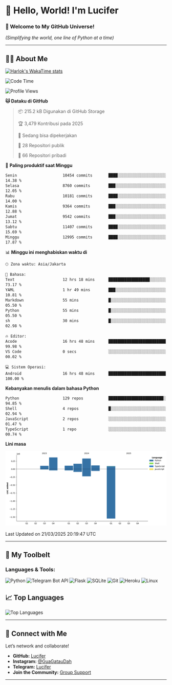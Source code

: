 # 👋 Hello, World! I'm Lucifer 

### 🚀 Welcome to My GitHub Universe!  
*(Simplifying the world, one line of Python at a time)*  

---

## 🧑‍💻 About Me


[![Harlok's WakaTime stats](https://github-readme-stats.vercel.app/api/wakatime?username=LuciferReborns)](https://github.com/jonesroot/github-readme-stats)


<!--START_SECTION:waka-->
![Code Time](http://img.shields.io/badge/Code%20Time-16%20hrs%2048%20mins-blue)

![Profile Views](http://img.shields.io/badge/Profil%20dilihat-199-blue)

**🐱 Dataku di GitHub** 

> 📦 215.2 kB Digunakan di GitHub Storage 
 > 
> 🏆 3,479 Kontribusi pada 2025
 > 
> 💼 Sedang bisa dipekerjakan
 > 
> 📜 28 Repositori publik 
 > 
> 🔑 66 Repositori pribadi 
 > 
📅 **Paling produktif saat Minggu** 

```text
Senin                    10454 commits       ████░░░░░░░░░░░░░░░░░░░░░   14.38 % 
Selasa                   8760 commits        ███░░░░░░░░░░░░░░░░░░░░░░   12.05 % 
Rabu                     10181 commits       ████░░░░░░░░░░░░░░░░░░░░░   14.00 % 
Kamis                    9364 commits        ███░░░░░░░░░░░░░░░░░░░░░░   12.88 % 
Jumat                    9542 commits        ███░░░░░░░░░░░░░░░░░░░░░░   13.12 % 
Sabtu                    11407 commits       ████░░░░░░░░░░░░░░░░░░░░░   15.69 % 
Minggu                   12995 commits       ████░░░░░░░░░░░░░░░░░░░░░   17.87 % 
```


📊 **Minggu ini menghabiskan waktu di** 

```text
🕑︎ Zona waktu: Asia/Jakarta

💬 Bahasa: 
Text                     12 hrs 18 mins      ██████████████████░░░░░░░   73.17 % 
YAML                     1 hr 49 mins        ███░░░░░░░░░░░░░░░░░░░░░░   10.81 % 
Markdown                 55 mins             █░░░░░░░░░░░░░░░░░░░░░░░░   05.50 % 
Python                   55 mins             █░░░░░░░░░░░░░░░░░░░░░░░░   05.50 % 
sh                       30 mins             █░░░░░░░░░░░░░░░░░░░░░░░░   02.98 % 

🔥 Editor: 
Acode                    16 hrs 48 mins      █████████████████████████   99.98 % 
VS Code                  0 secs              ░░░░░░░░░░░░░░░░░░░░░░░░░   00.02 % 

💻 Sistem Operasi: 
Android                  16 hrs 48 mins      █████████████████████████   100.00 % 
```

**Kebanyakan menulis dalam bahasa Python** 

```text
Python                   129 repos           ████████████████████████░   94.85 % 
Shell                    4 repos             █░░░░░░░░░░░░░░░░░░░░░░░░   02.94 % 
JavaScript               2 repos             ░░░░░░░░░░░░░░░░░░░░░░░░░   01.47 % 
TypeScript               1 repo              ░░░░░░░░░░░░░░░░░░░░░░░░░   00.74 % 
```



**Lini masa**

![Lines of Code chart](https://raw.githubusercontent.com/jonesroot/jonesroot/main/assets/bar_graph.png)


 Last Updated on 21/03/2025 20:19:47 UTC
<!--END_SECTION:waka-->

---


## 🧰 My Toolbelt  

### Languages & Tools:  
![Python](https://img.shields.io/badge/-Python-3776AB?style=flat-square&logo=python&logoColor=white) ![Telegram Bot API](https://img.shields.io/badge/-Telegram%20Bot%20API-2CA5E0?style=flat-square&logo=telegram&logoColor=white) ![Flask](https://img.shields.io/badge/-Flask-000000?style=flat-square&logo=flask&logoColor=white) ![SQLite](https://img.shields.io/badge/-SQLite-003B57?style=flat-square&logo=sqlite&logoColor=white) ![Git](https://img.shields.io/badge/-Git-F05032?style=flat-square&logo=git&logoColor=white) ![Heroku](https://img.shields.io/badge/-Heroku-430098?style=flat-square&logo=heroku&logoColor=white) ![Linux](https://img.shields.io/badge/-Linux-FCC624?style=flat-square&logo=linux&logoColor=black)  


## 📈 Top Languages

![Top Languages](https://github-readme-stats.vercel.app/api/top-langs/?username=jonesroot&layout=compact&theme=tokyonight)  

---


## 🔗 Connect with Me  

Let’s network and collaborate!  
- **GitHub:** [Lucifer](https://github.com/jonesroot/jonesroot/blob/main/README.md)  
- **Instagram:** [@GuaGatauDah](https://instagram.com/guagataudah)  
- **Telegram:** [Lucifer](https://t.me/LuciferReborns)  
- **Join the Community:** [Group Support](https://t.me/GokilSupport)

---
